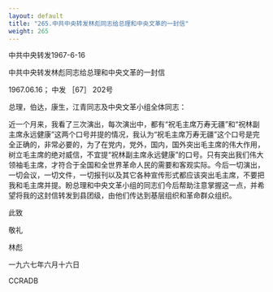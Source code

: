 ```yaml
---
layout: default
title: "265.中共中央转发林彪同志给总理和中央文革的一封信"
weight: 265
---
```


中共中央转发1967-6-16

中共中央转发林彪同志给总理和中央文革的一封信

1967.06.16； 中发 ［67］ 202号

总理，伯达，康生，江青同志及中央文革小组全体同志：

近一个月来，我看了三次演出，每次演出中，都有“祝毛主席万寿无疆”和“祝林副主席永远健康”这两个口号并提的情况，我认为“祝毛主席万寿无疆”这个口号是完全正确的，非常必要的，为了在党内，党外，国内，国外突出毛主席的伟大作用，树立毛主席的绝对威信，不宜提“祝林副主席永远健康”的口号。只有突出我们伟大领袖毛主席，才符合于全国和全世界革命人民的需要和客观实际。今后一切演出，一切会议，一切文件，一切报刊以及其它各种宣传形式都应该突出毛主席，不要把我和毛主席并提。盼总理和中央文革小组的同志们今后帮助注意掌握这一点，并希望将我的这封信转发到县团级，由他们传达到基层组织和革命群众组织。

此致

敬礼

林彪

一九六七年六月十六日

CCRADB

